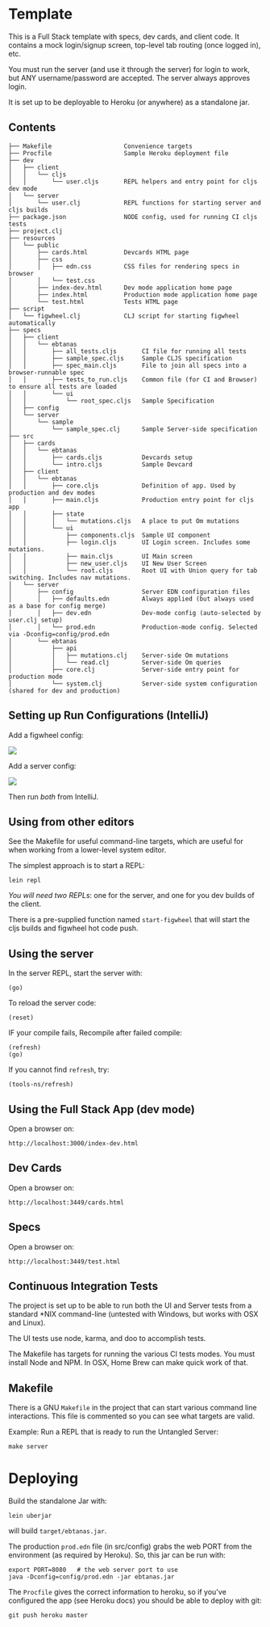 # Template

This is a Full Stack template with specs, dev cards, and client code.
It contains a mock login/signup screen, top-level tab routing (once logged in), etc.

You must run the server (and use it through the server) for login to work, but ANY username/password are accepted. The
server always approves login.

It is set up to be deployable to Heroku (or anywhere) as a standalone jar.

## Contents

```
├── Makefile                    Convenience targets
├── Procfile                    Sample Heroku deployment file
├── dev
│   ├── client
│   │   └── cljs
│   │       └── user.cljs       REPL helpers and entry point for cljs dev mode
│   └── server
│       └── user.clj            REPL functions for starting server and cljs builds
├── package.json                NODE config, used for running CI cljs tests
├── project.clj
├── resources
│   └── public
│       ├── cards.html          Devcards HTML page
│       ├── css
│       │   ├── edn.css         CSS files for rendering specs in browser
│       │   └── test.css
│       ├── index-dev.html      Dev mode application home page
│       ├── index.html          Production mode application home page
│       └── test.html           Tests HTML page
├── script
│   └── figwheel.clj            CLJ script for starting figwheel automatically
├── specs
│   ├── client
│   │   └── ebtanas
│   │       ├── all_tests.cljs       CI file for running all tests
│   │       ├── sample_spec.cljs     Sample CLJS specification
│   │       ├── spec_main.cljs       File to join all specs into a browser-runnable spec
│   │       ├── tests_to_run.cljs    Common file (for CI and Browser) to ensure all tests are loaded
│   │       └── ui
│   │           └── root_spec.cljs   Sample Specification
│   ├── config
│   └── server
│       └── sample
│           └── sample_spec.clj      Sample Server-side specification
├── src
│   ├── cards
│   │   └── ebtanas
│   │       ├── cards.cljs           Devcards setup
│   │       └── intro.cljs           Sample Devcard
│   ├── client
│   │   └── ebtanas
│   │       ├── core.cljs            Definition of app. Used by production and dev modes
│   │       ├── main.cljs            Production entry point for cljs app
│   │       ├── state
│   │       │   └── mutations.cljs   A place to put Om mutations
│   │       └── ui
│   │           ├── components.cljs  Sample UI component
│   │           ├── login.cljs       UI Login screen. Includes some mutations.
│   │           ├── main.cljs        UI Main screen
│   │           ├── new_user.cljs    UI New User Screen
│   │           └── root.cljs        Root UI with Union query for tab switching. Includes nav mutations.
│   └── server
│       ├── config                   Server EDN configuration files
│       │   ├── defaults.edn         Always applied (but always used as a base for config merge)
│       │   ├── dev.edn              Dev-mode config (auto-selected by user.clj setup)
│       │   └── prod.edn             Production-mode config. Selected via -Dconfig=config/prod.edn
│       └── ebtanas
│           ├── api
│           │   ├── mutations.clj    Server-side Om mutations
│           │   └── read.clj         Server-side Om queries
│           ├── core.clj             Server-side entry point for production mode
│           └── system.clj           Server-side system configuration (shared for dev and production)
```

## Setting up Run Configurations (IntelliJ)

Add a figwheel config:

<img src="docs/img/figwheel.png">

Add a server config:

<img src="docs/img/server.png">

Then run *both* from IntelliJ.

## Using from other editors

See the Makefile for useful command-line targets, which are useful for
when working from a lower-level system editor.

The simplest approach is to start a REPL:

```
lein repl
```

*You will need two REPLs*: one for the server, and one for you dev builds of the client.

There is a pre-supplied function named `start-figwheel` that will start the cljs builds and figwheel hot code push.

## Using the server

In the server REPL, start the server with:

```
(go)
```

To reload the server code:

```
(reset)
```

IF your compile fails, Recompile after failed compile:

```
(refresh)
(go)
```

If you cannot find `refresh`, try:

```
(tools-ns/refresh)
```

## Using the Full Stack App (dev mode)

Open a browser on:

```
http://localhost:3000/index-dev.html
```

## Dev Cards

Open a browser on:

```
http://localhost:3449/cards.html
```

## Specs

Open a browser on:

```
http://localhost:3449/test.html
```

## Continuous Integration Tests

The project is set up to be able to run both the UI and Server tests from a
standard *NIX command-line (untested with Windows, but works with OSX and
Linux).

The UI tests use node, karma, and doo to accomplish tests.

The Makefile has targets for running the various CI tests modes. You
must install Node and NPM. In OSX, Home Brew can make quick work of that.

## Makefile

There is a GNU `Makefile` in the project that can start various command
line interactions. This file is commented so you can see what targets
are valid.

Example: Run a REPL that is ready to run the Untangled Server:

```
make server
```

# Deploying

Build the standalone Jar with:

```
lein uberjar
```

will build `target/ebtanas.jar`.

The production `prod.edn` file (in src/config) grabs the web PORT from
the environment (as required by Heroku). So, this jar can be run with:

```
export PORT=8080   # the web server port to use
java -Dconfig=config/prod.edn -jar ebtanas.jar
```

The `Procfile` gives the correct information to heroku, so if you've
configured the app (see Heroku docs) you should be able to deploy with
git:

```
git push heroku master
```
